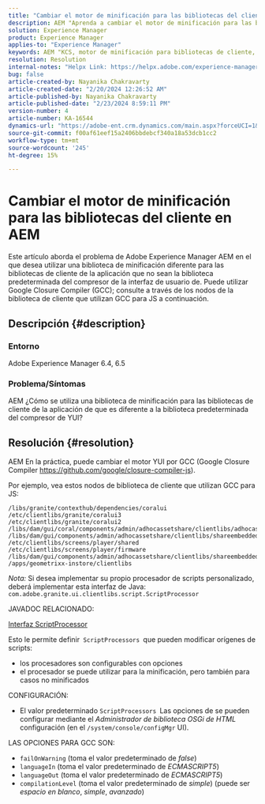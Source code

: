 ```yaml
---
title: "Cambiar el motor de minificación para las bibliotecas del cliente en AEM"
description: AEM "Aprenda a cambiar el motor de minificación para las bibliotecas de cliente en la. Intercambie el motor YUI con el compilador de cierre de Google".
solution: Experience Manager
product: Experience Manager
applies-to: "Experience Manager"
keywords: AEM "KCS, motor de minificación para bibliotecas de cliente, experience manager,, YUI Compressor, GCC, Google Closure Compiler"
resolution: Resolution
internal-notes: "Helpx Link: https://helpx.adobe.com/experience-manager/kb/how-to-change-the-minification-engine-for-client-libraries-in-AEM.html"
bug: false
article-created-by: Nayanika Chakravarty
article-created-date: "2/20/2024 12:26:52 AM"
article-published-by: Nayanika Chakravarty
article-published-date: "2/23/2024 8:59:11 PM"
version-number: 4
article-number: KA-16544
dynamics-url: "https://adobe-ent.crm.dynamics.com/main.aspx?forceUCI=1&pagetype=entityrecord&etn=knowledgearticle&id=0e953abb-86cf-ee11-9079-6045bd006239"
source-git-commit: f00af61eef15a2406bbdebcf340a18a53dcb1cc2
workflow-type: tm+mt
source-wordcount: '245'
ht-degree: 15%

---
```


# Cambiar el motor de minificación para las bibliotecas del cliente en AEM


Este artículo aborda el problema de Adobe Experience Manager AEM en el que desea utilizar una biblioteca de minificación diferente para las bibliotecas de cliente de la aplicación que no sean la biblioteca predeterminada del compresor de la interfaz de usuario de. Puede utilizar Google Closure Compiler (GCC); consulte a través de los nodos de la biblioteca de cliente que utilizan GCC para JS a continuación.

## Descripción {#description}


### <b>Entorno</b>

Adobe Experience Manager 6.4, 6.5

### <b>Problema/Síntomas</b>

AEM ¿Cómo se utiliza una biblioteca de minificación para las bibliotecas de cliente de la aplicación de que es diferente a la biblioteca predeterminada del compresor de YUI?


## Resolución {#resolution}


AEM En la práctica, puede cambiar el motor YUI por GCC (Google Closure Compiler https://github.com/google/closure-compiler-js).

Por ejemplo, vea estos nodos de biblioteca de cliente que utilizan GCC para JS:


```
/libs/granite/contexthub/dependencies/coralui
/etc/clientlibs/granite/coralui3
/etc/clientlibs/granite/coralui2
/libs/dam/gui/coral/components/admin/adhocassetshare/clientlibs/adhocassetshare
/libs/dam/gui/components/admin/adhocassetshare/clientlibs/shareembedded
/etc/clientlibs/screens/player/shared
/etc/clientlibs/screens/player/firmware
/libs/dam/gui/components/admin/adhocassetshare/clientlibs/shareembeddedpreview
/apps/geometrixx-instore/clientlibs
```


*Nota:* Si desea implementar su propio procesador de scripts personalizado, deberá implementar esta interfaz de Java:
`com.adobe.granite.ui.clientlibs.script.ScriptProcessor`

JAVADOC RELACIONADO:

[Interfaz ScriptProcessor](https://helpx.adobe.com/experience-manager/6-5/sites/developing/using/reference-materials/javadoc/com/adobe/granite/ui/clientlibs/script/ScriptProcessor.html)

Esto le permite definir` ScriptProcessors `que pueden modificar orígenes de scripts:

- los procesadores son configurables con opciones
- el procesador se puede utilizar para la minificación, pero también para casos no minificados


CONFIGURACIÓN:

- El valor predeterminado `ScriptProcessors `Las opciones de se pueden configurar mediante el *Administrador de biblioteca OSGi de HTML* configuración (en el `/system/console/configMgr` UI).


LAS OPCIONES PARA GCC SON:

- `failOnWarning` (toma el valor predeterminado de *false*)
- `languageIn` (toma el valor predeterminado de *ECMASCRIPT5*)
- `languageOut` (toma el valor predeterminado de *ECMASCRIPT5*)
- `compilationLevel` (toma el valor predeterminado de *simple*) (puede ser *espacio en blanco*, *simple*, *avanzado*)

